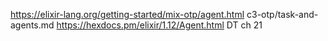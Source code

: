 https://elixir-lang.org/getting-started/mix-otp/agent.html
c3-otp/task-and-agents.md
https://hexdocs.pm/elixir/1.12/Agent.html
DT ch 21
